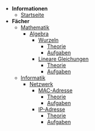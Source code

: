 * **Informationen**
    * [Startseite](/)
* **Fächer**
    * [Mathematik](/mathematik/)
        * [Algebra](/mathematik/algebra/)
            * [Wurzeln](/mathematik/algebra/wurzeln/)
                * [Theorie](/mathematik/algebra/wurzeln/theorie)
                * [Aufgaben](/mathematik/algebra/wurzeln/aufgaben)
            * [Lineare Gleichungen](/mathematik/algebra/lineare-gleichungen/)
                * [Theorie](/mathematik/algebra/lineare-gleichungen/theorie)
                * [Aufgaben](/mathematik/algebra/lineare-gleichungen/aufgaben)
    * [Informatik](/informatik/)
        * [Netzwerk](/informatik/netzwerk/)
            * [MAC-Adresse](/informatik/netzwerk/mac-adresse/)
                * [Theorie](/informatik/netzwerk/mac-adresse/theorie)
                * [Aufgaben](/informatik/netzwerk/mac-adresse/aufgaben)
            * [IP-Adresse](/informatik/netzwerk/ip-adresse/)
                * [Theorie](/informatik/netzwerk/ip-adresse/theorie)
                * [Aufgaben](/informatik/netzwerk/ip-adresse/aufgaben)